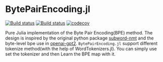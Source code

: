 # BytePairEncoding.jl

[![Build status](https://github.com/chengchingwen/BytePairEncoding.jl/workflows/CI/badge.svg)](https://github.com/chengchingwen/BytePairEncoding.jl/actions)
[![Build status](https://ci.appveyor.com/api/projects/status/vy07wjkoj1qhav83?svg=true)](https://ci.appveyor.com/project/chengchingwen/bytepairencoding-jl)
[![codecov](https://codecov.io/gh/chengchingwen/BytePairEncoding.jl/branch/master/graph/badge.svg)](https://codecov.io/gh/chengchingwen/BytePairEncoding.jl)

Pure Julia implementation of the Byte Pair Encoding(BPE) method. 
The design is inspired by the original python package [subword-nmt](https://github.com/rsennrich/subword-nmt) and the byte-level bpe use in [openai-gpt2](https://github.com/openai/gpt-2). `BytePairEncoding.jl` support different tokenize
method(with the help of WordTokenizers.jl). You can simply use set the tokenizer and then Learn the BPE map with it.
